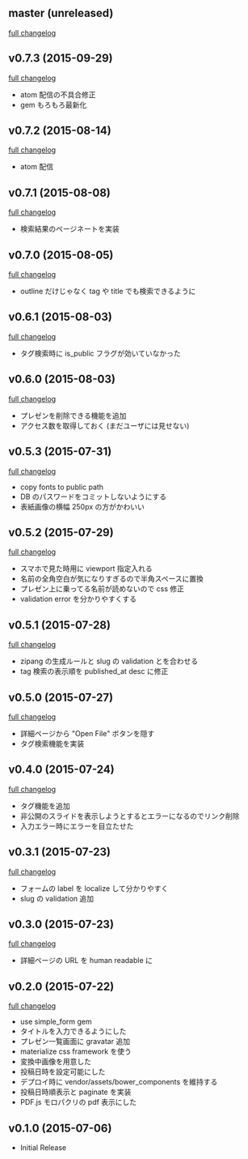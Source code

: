 ## master (unreleased)
[full changelog](https://github.com/onk/sharedoc/compare/v0.7.3...master)

## v0.7.3 (2015-09-29)
[full changelog](https://github.com/onk/sharedoc/compare/v0.7.2...v0.7.3)

*   atom 配信の不具合修正
*   gem もろもろ最新化

## v0.7.2 (2015-08-14)
[full changelog](https://github.com/onk/sharedoc/compare/v0.7.1...v0.7.2)

*   atom 配信

## v0.7.1 (2015-08-08)
[full changelog](https://github.com/onk/sharedoc/compare/v0.7.0...v0.7.1)

*   検索結果のページネートを実装

## v0.7.0 (2015-08-05)
[full changelog](https://github.com/onk/sharedoc/compare/v0.6.1...v0.7.0)

*   outline だけじゃなく tag や title でも検索できるように

## v0.6.1 (2015-08-03)
[full changelog](https://github.com/onk/sharedoc/compare/v0.6.0...v0.6.1)

*   タグ検索時に is_public フラグが効いていなかった

## v0.6.0 (2015-08-03)
[full changelog](https://github.com/onk/sharedoc/compare/v0.5.3...v0.6.0)

*   プレゼンを削除できる機能を追加
*   アクセス数を取得しておく (まだユーザには見せない)

## v0.5.3 (2015-07-31)
[full changelog](https://github.com/onk/sharedoc/compare/v0.5.2...v0.5.3)

*   copy fonts to public path
*   DB のパスワードをコミットしないようにする
*   表紙画像の横幅 250px の方がかわいい

## v0.5.2 (2015-07-29)
[full changelog](https://github.com/onk/sharedoc/compare/v0.5.1...v0.5.2)

*   スマホで見た時用に viewport 指定入れる
*   名前の全角空白が気になりすぎるので半角スペースに置換
*   プレゼン上に乗ってる名前が読めないので css 修正
*   validation error を分かりやすくする

## v0.5.1 (2015-07-28)
[full changelog](https://github.com/onk/sharedoc/compare/v0.5.0...v0.5.1)

*   zipang の生成ルールと slug の validation とを合わせる
*   tag 検索の表示順を published_at desc に修正

## v0.5.0 (2015-07-27)
[full changelog](https://github.com/onk/sharedoc/compare/v0.4.0...v0.5.0)

*   詳細ページから "Open File" ボタンを隠す
*   タグ検索機能を実装

## v0.4.0 (2015-07-24)
[full changelog](https://github.com/onk/sharedoc/compare/v0.3.1...v0.4.0)

*   タグ機能を追加
*   非公開のスライドを表示しようとするとエラーになるのでリンク削除
*   入力エラー時にエラーを目立たせた

## v0.3.1 (2015-07-23)
[full changelog](https://github.com/onk/sharedoc/compare/v0.3.0...v0.3.1)

*   フォームの label を localize して分かりやすく
*   slug の validation 追加

## v0.3.0 (2015-07-23)
[full changelog](https://github.com/onk/sharedoc/compare/v0.2.0...v0.3.0)

*   詳細ページの URL を human readable に

## v0.2.0 (2015-07-22)
[full changelog](https://github.com/onk/sharedoc/compare/v0.1.0...v0.2.0)

*   use simple_form gem
*   タイトルを入力できるようにした
*   プレゼン一覧画面に gravatar 追加
*   materialize css framework を使う
*   変換中画像を用意した
*   投稿日時を設定可能にした
*   デプロイ時に vendor/assets/bower_components を維持する
*   投稿日時順表示と paginate を実装
*   PDF.js モロパクリの pdf 表示にした

## v0.1.0 (2015-07-06)

*  Initial Release
